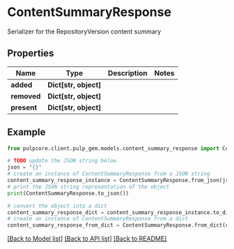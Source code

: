 # ContentSummaryResponse

Serializer for the RepositoryVersion content summary

## Properties

Name | Type | Description | Notes
------------ | ------------- | ------------- | -------------
**added** | **Dict[str, object]** |  | 
**removed** | **Dict[str, object]** |  | 
**present** | **Dict[str, object]** |  | 

## Example

```python
from pulpcore.client.pulp_gem.models.content_summary_response import ContentSummaryResponse

# TODO update the JSON string below
json = "{}"
# create an instance of ContentSummaryResponse from a JSON string
content_summary_response_instance = ContentSummaryResponse.from_json(json)
# print the JSON string representation of the object
print(ContentSummaryResponse.to_json())

# convert the object into a dict
content_summary_response_dict = content_summary_response_instance.to_dict()
# create an instance of ContentSummaryResponse from a dict
content_summary_response_from_dict = ContentSummaryResponse.from_dict(content_summary_response_dict)
```
[[Back to Model list]](../README.md#documentation-for-models) [[Back to API list]](../README.md#documentation-for-api-endpoints) [[Back to README]](../README.md)


